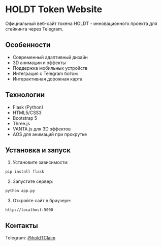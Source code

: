 # HOLDT Token Website

Официальный веб-сайт токена HOLDT - инновационного проекта для стейкинга через Telegram.

## Особенности

- Современный адаптивный дизайн
- 3D анимации и эффекты
- Поддержка мобильных устройств
- Интеграция с Telegram ботом
- Интерактивная дорожная карта

## Технологии

- Flask (Python)
- HTML5/CSS3
- Bootstrap 5
- Three.js
- VANTA.js для 3D эффектов
- AOS для анимаций при прокрутке

## Установка и запуск

1. Установите зависимости:
```bash
pip install flask
```

2. Запустите сервер:
```bash
python app.py
```

3. Откройте сайт в браузере:
```
http://localhost:5000
```

## Контакты

Telegram: [@holdTClaim](https://t.me/holdTClaim) 